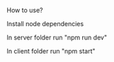 How to use?

Install node dependencies


In server folder run "npm run dev"


In client folder run "npm start"
